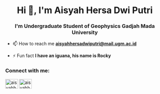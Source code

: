 <h1 align="center">Hi 👋, I'm Aisyah Hersa Dwi Putri</h1>
<h3 align="center">I'm Undergraduate Student of Geophysics Gadjah Mada University</h3>

- 📫 How to reach me **aisyahhersadwiputri@mail.ugm.ac.id**

- ⚡ Fun fact **I have an iguana, his name is Rocky**

<h3 align="left">Connect with me:</h3>
<p align="left">
<a href="https://linkedin.com/in/aisyahhersadwiputri" target="blank"><img align="center" src="https://raw.githubusercontent.com/rahuldkjain/github-profile-readme-generator/master/src/images/icons/Social/linked-in-alt.svg" alt="aisyahhersadwiputri" height="30" width="40" /></a>
<a href="https://instagram.com/aisyahhersaa" target="blank"><img align="center" src="https://raw.githubusercontent.com/rahuldkjain/github-profile-readme-generator/master/src/images/icons/Social/instagram.svg" alt="aisyahhersaa" height="30" width="40" /></a>
</p>
